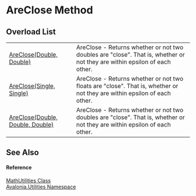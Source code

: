 # AreClose Method


## Overload List
<table>
<tr>
<td><a href="M_Avalonia_Utilities_MathUtilities_AreClose_1">AreClose(Double, Double)</a></td>
<td>AreClose - Returns whether or not two doubles are "close". That is, whether or not they are within epsilon of each other.</td>
</tr>
<tr>
<td><a href="M_Avalonia_Utilities_MathUtilities_AreClose_2">AreClose(Single, Single)</a></td>
<td>AreClose - Returns whether or not two floats are "close". That is, whether or not they are within epsilon of each other.</td>
</tr>
<tr>
<td><a href="M_Avalonia_Utilities_MathUtilities_AreClose">AreClose(Double, Double, Double)</a></td>
<td>AreClose - Returns whether or not two doubles are "close". That is, whether or not they are within epsilon of each other.</td>
</tr>
</table>

## See Also


#### Reference
<a href="T_Avalonia_Utilities_MathUtilities">MathUtilities Class</a>  
<a href="N_Avalonia_Utilities">Avalonia.Utilities Namespace</a>  

